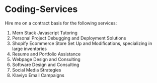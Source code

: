 # Coding-Services

Hire me on a contract basis for the following services:
1. Mern Stack Javascript Tutoring
2. Personal Project Debugging and Deployment Solutions
3. Shopify Ecommerce Store Set Up and Modifications, specializing in large inventories
4. Resume and Portfolio Assistance
5. Webpage Design and Consulting
6. Software Design and Consulting
7. Social Media Strategies
8. Klaviyo Email Campaigns